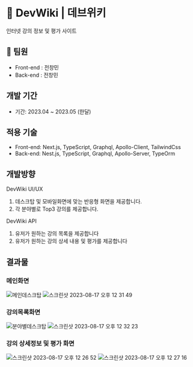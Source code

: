 # 🌟 DevWiki | 데브위키

인터넷 강의 정보 및 평가 사이트

## 👫 팀원

- Front-end : 전창민
- Back-end : 전창민

## 개발 기간

- 기간: 2023.04 ~ 2023.05 (한달)

## 적용 기술

- Front-end: Next.js, TypeScript,  Graphql, Apollo-Client, TailwindCss
- Back-end: Nest.js, TypeScript, Graphql, Apollo-Server, TypeOrm

## 개발방향

DevWiki UI/UX

1. 데스크탑 및 모바일화면에 맞는 반응형 화면을 제공합니다.
2. 각 분야별로 Top3 강의를 제공합니다.

DevWiki API

1. 유저가 원하는 강의 목록을 제공합니다
2. 유저가 원하는 강의 상세 내용 및 평가를 제공합니다



## 결과물

### 메인화면
![메인데스크탑](https://github.com/JeonChangMin15/devwiki-frontend/assets/89255072/5d5886f0-9bcb-482c-9dbd-63dda6546a18)
![스크린샷 2023-08-17 오후 12 31 49](https://github.com/JeonChangMin15/devwiki-frontend/assets/89255072/50822349-eeb7-485d-ad88-2316e5a2024d)


### 강의목록화면
![분야별데스크탑](https://github.com/JeonChangMin15/devwiki-frontend/assets/89255072/b86b0c95-961e-486c-b441-874674ba67d4)
![스크린샷 2023-08-17 오후 12 32 23](https://github.com/JeonChangMin15/devwiki-frontend/assets/89255072/71c4b3e5-fe9f-45f0-8215-926d51224bbe)



### 강의 상세정보 및 평가 화면
![스크린샷 2023-08-17 오후 12 26 52](https://github.com/JeonChangMin15/devwiki-frontend/assets/89255072/62ece71c-8bcd-45dd-b7c1-2c44ee88a812)
![스크린샷 2023-08-17 오후 12 27 16](https://github.com/JeonChangMin15/devwiki-frontend/assets/89255072/a62153e6-2c42-46eb-b194-38f90f23f6c3)
